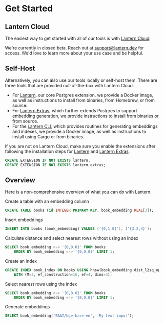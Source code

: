 # Get Started

## Lantern Cloud

The easiest way to get started with all of our tools is with [Lantern Cloud](/).

We're currently in closed beta. Reach out at support@lantern.dev for access. We'd love to learn more about your use case and be helpful.

## Self-Host

Alternatively, you can also use our tools locally or self-host them. There are three tools that are provided out-of-the-box with Lantern Cloud.

- For [Lantern](/docs/lantern-db/install), our core Postgres extension, we provide a Docker image, as well as instructions to install from binaries, from Homebrew, or from source.
- For [Lantern Extras](/docs/lantern-extras/install), which further extends Postgres to support embedding generation, we provide instructions to install from binaries or from source.
- For the [Lantern CLI](/docs/lantern-cli/install), which provides routines for generating embeddings and indexes, we provide a Docker image, as well as instructions to install using Cargo or from binaries.

If you are not on Lantern Cloud, make sure you enable the extensions after following the installation steps for [Lantern](/docs/lantern-db/install) and [Lantern Extras](/docs/lantern-extras/install).

```sql
CREATE EXTENSION IF NOT EXISTS lantern;
CREATE EXTENSION IF NOT EXISTS lantern_extras;
```

## Overview

Here is a non-comprehensive overview of what you can do with Lantern.

Create a table with an embedding column

```sql
CREATE TABLE books (id INTEGER PRIMARY KEY, book_embedding REAL[3]);
```

Insert embeddings

```sql
INSERT INTO books (book_embedding) VALUES ('{0,1,0}'), ('{3,2,4}');
```

Calculate distance and select nearest rows without using an index

```sql
SELECT book_embedding <-> '{0,0,0}' FROM books
    ORDER BY book_embedding <-> '{0,0,0}' LIMIT 1;
```

Create an index

```sql
CREATE INDEX book_index ON books USING hnsw(book_embedding dist_l2sq_ops)
    WITH (M=2, ef_construction=10, ef=4, dims=3);
```

Select nearest rows using the index

```sql
SELECT book_embedding <-> '{0,0,0}' FROM books
    ORDER BY book_embedding <-> '{0,0,0}' LIMIT 1;
```

Generate embeddings

```sql
SELECT book_embedding('BAAI/bge-base-en', 'My text input');
```
